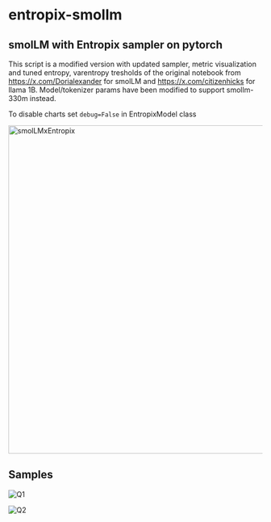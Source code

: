 # entropix-smollm
## smolLM with Entropix sampler on pytorch

This script is a modified version with updated sampler, metric visualization and tuned entropy, varentropy tresholds of the original notebook from https://x.com/Dorialexander for smolLM and https://x.com/citizenhicks for llama 1B. Model/tokenizer params have been modified to support smollm-330m instead.

To disable charts set ```debug=False``` in EntropixModel class

<img width="650" alt="smolLMxEntropix" src="https://github.com/user-attachments/assets/a7b1834b-4cd3-490b-983d-2479dc53c9e2">

## Samples
![Q1](https://github.com/user-attachments/assets/adb455ef-d3bb-41b5-af14-815e048fded8)

![Q2](https://github.com/user-attachments/assets/062eaf0d-b0e1-4a21-98fe-b85adc8450e8)
